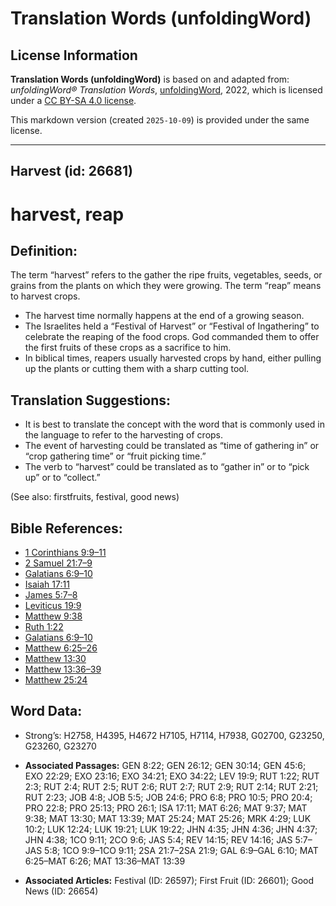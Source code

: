 # Translation Words (unfoldingWord)

## License Information

**Translation Words (unfoldingWord)** is based on and adapted from: _unfoldingWord® Translation Words_, [unfoldingWord](https://unfoldingword.org/utw), 2022, which is licensed under a [CC BY-SA 4.0 license](https://creativecommons.org/licenses/by-sa/4.0/legalcode.en).

This markdown version (created `2025-10-09`) is provided under the same license.



--------------------------------

## Harvest (id: 26681)

harvest, reap
=============

Definition:
-----------

The term “harvest” refers to the gather the ripe fruits, vegetables, seeds, or grains from the plants on which they were growing. The term “reap” means to harvest crops.

* The harvest time normally happens at the end of a growing season.
* The Israelites held a “Festival of Harvest” or “Festival of Ingathering” to celebrate the reaping of the food crops. God commanded them to offer the first fruits of these crops as a sacrifice to him.
* In biblical times, reapers usually harvested crops by hand, either pulling up the plants or cutting them with a sharp cutting tool.

Translation Suggestions:
------------------------

* It is best to translate the concept with the word that is commonly used in the language to refer to the harvesting of crops.
* The event of harvesting could be translated as “time of gathering in” or “crop gathering time” or “fruit picking time.”
* The verb to “harvest” could be translated as to “gather in” or to “pick up” or to “collect.”

(See also: firstfruits, festival, good news)

Bible References:
-----------------

* [1 Corinthians 9:9–11](https://ref.ly/1Cor9:9-1Cor9:11)
* [2 Samuel 21:7–9](https://ref.ly/2Sam21:7-2Sam21:9)
* [Galatians 6:9–10](https://ref.ly/Gal6:9-Gal6:10)
* [Isaiah 17:11](https://ref.ly/Isa17:11)
* [James 5:7–8](https://ref.ly/Jas5:7-Jas5:8)
* [Leviticus 19:9](https://ref.ly/Lev19:9)
* [Matthew 9:38](https://ref.ly/Matt9:38)
* [Ruth 1:22](https://ref.ly/Ruth1:22)
* [Galatians 6:9–10](https://ref.ly/Gal6:9-Gal6:10)
* [Matthew 6:25–26](https://ref.ly/Matt6:25-Matt6:26)
* [Matthew 13:30](https://ref.ly/Matt13:30)
* [Matthew 13:36–39](https://ref.ly/Matt13:36-Matt13:39)
* [Matthew 25:24](https://ref.ly/Matt25:24)

Word Data:
----------

* Strong’s: H2758, H4395, H4672 H7105, H7114, H7938, G02700, G23250, G23260, G23270

* **Associated Passages:** GEN 8:22; GEN 26:12; GEN 30:14; GEN 45:6; EXO 22:29; EXO 23:16; EXO 34:21; EXO 34:22; LEV 19:9; RUT 1:22; RUT 2:3; RUT 2:4; RUT 2:5; RUT 2:6; RUT 2:7; RUT 2:9; RUT 2:14; RUT 2:21; RUT 2:23; JOB 4:8; JOB 5:5; JOB 24:6; PRO 6:8; PRO 10:5; PRO 20:4; PRO 22:8; PRO 25:13; PRO 26:1; ISA 17:11; MAT 6:26; MAT 9:37; MAT 9:38; MAT 13:30; MAT 13:39; MAT 25:24; MAT 25:26; MRK 4:29; LUK 10:2; LUK 12:24; LUK 19:21; LUK 19:22; JHN 4:35; JHN 4:36; JHN 4:37; JHN 4:38; 1CO 9:11; 2CO 9:6; JAS 5:4; REV 14:15; REV 14:16; JAS 5:7–JAS 5:8; 1CO 9:9–1CO 9:11; 2SA 21:7–2SA 21:9; GAL 6:9–GAL 6:10; MAT 6:25–MAT 6:26; MAT 13:36–MAT 13:39
* **Associated Articles:** Festival (ID: 26597); First Fruit (ID: 26601); Good News (ID: 26654)

